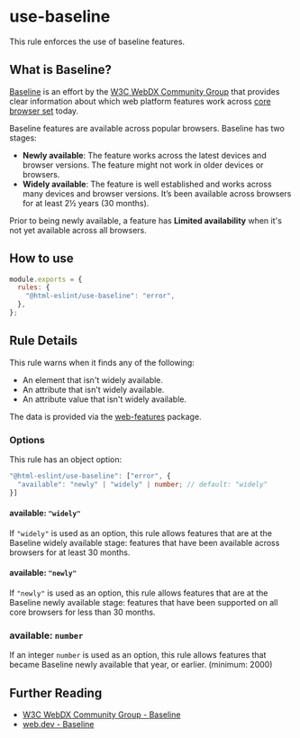 # use-baseline

This rule enforces the use of baseline features.

## What is Baseline?

[Baseline](https://web-platform-dx.github.io/web-features/) is an effort by the [W3C WebDX Community Group](https://www.w3.org/community/webdx/) that provides clear information about which web platform features work across [core browser set](https://web-platform-dx.github.io/web-features/#how-do-features-become-part-of-baseline%3F) today.

Baseline features are available across popular browsers. Baseline has two stages:

- **Newly available**: The feature works across the latest devices and browser versions. The feature might not work in older devices or browsers.
- **Widely available**: The feature is well established and works across many devices and browser versions. It’s been available across browsers for at least 2½ years (30 months).

Prior to being newly available, a feature has **Limited availability** when it's not yet available across all browsers.

## How to use

```js,.eslintrc.js
module.exports = {
  rules: {
    "@html-eslint/use-baseline": "error",
  },
};
```

## Rule Details

This rule warns when it finds any of the following:

- An element that isn't widely available.
- An attribute that isn't widely available.
- An attribute value that isn't widely available.

The data is provided via the [web-features](https://www.npmjs.com/package/web-features) package.

### Options

This rule has an object option:

```ts
"@html-eslint/use-baseline": ["error", {
  "available": "newly" | "widely" | number; // default: "widely"
}]
```

#### available: `"widely"`

If `"widely"` is used as an option, this rule allows features that are at the Baseline widely available stage: features that have been available across browsers for at least 30 months.

#### available: `"newly"`

If `"newly"` is used as an option, this rule allows features that are at the Baseline newly available stage: features that have been supported on all core browsers for less than 30 months.

### available: `number`

If an integer `number` is used as an option, this rule allows features that became Baseline newly available that year, or earlier. (minimum: 2000)

## Further Reading

- [W3C WebDX Community Group - Baseline](https://web-platform-dx.github.io/web-features/)
- [web.dev - Baseline](https://web.dev/baseline)
